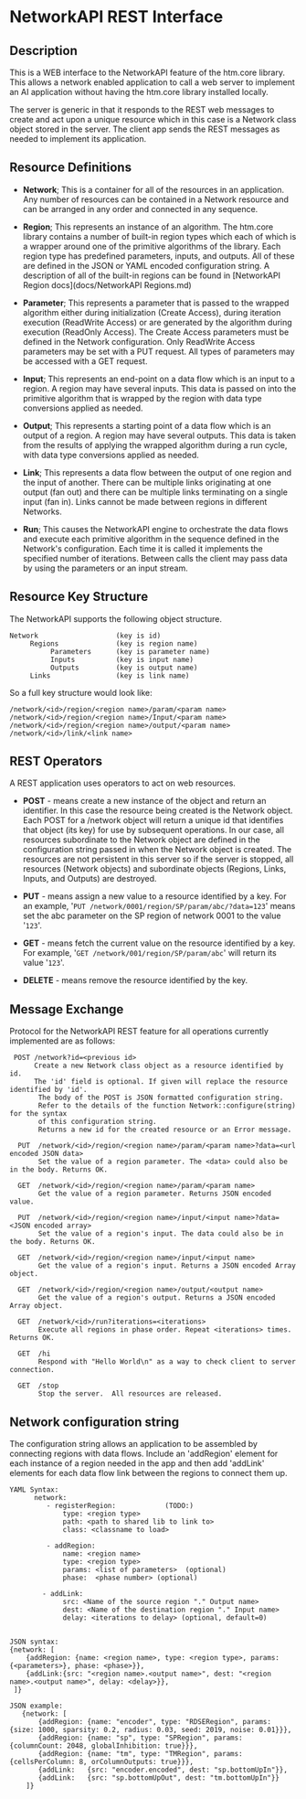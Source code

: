 # NetworkAPI REST Interface

## Description
This is a WEB interface to the NetworkAPI feature of the htm.core library. This allows a network enabled application to call a web server to implement an AI application without having the htm.core library installed locally.

The server is generic in that it responds to the REST web messages to create and act upon a unique resource which in this case is a Network class object stored in the server.  The client app sends the REST messages as needed to implement its application.

## Resource Definitions
- **Network**;  This is a container for all of the resources in an application.  Any number of resources can be contained in a Network resource and can be arranged in any order and connected in any sequence.

- **Region**;  This represents an instance of an algorithm.  The htm.core library contains a number of built-in region types which each of which is a wrapper around one of the primitive algorithms of the library.  Each region type has predefined parameters, inputs, and outputs. All of these are defined in the JSON or YAML encoded configuration string.  A description of all of the built-in regions can be found in [NetworkAPI Region docs](docs/NetworkAPI Regions.md)

- **Parameter**; This represents a parameter that is passed to the wrapped algorithm either during initialization (Create Access), during iteration execution (ReadWrite Access) or are generated by the algorithm during execution (ReadOnly Access). The Create Access parameters must be defined in the Network configuration. Only ReadWrite Access parameters may be set with a PUT request. All types of parameters may be accessed with a GET request.

- **Input**; This represents an end-point on a data flow which is an input to a region.  A region may have several inputs.  This data is passed on into the primitive algorithm that is wrapped by the region with data type conversions applied as needed.

- **Output**; This represents a starting point of a data flow which is an output of a region.  A region may have several outputs.  This data is taken from the results of applying the wrapped algorithm during a run cycle, with data type conversions applied as needed.

- **Link**; This represents a data flow between the output of one region and the input of another. There can be multiple links originating at one output (fan out) and there can be multiple links terminating on a single input (fan in).  Links cannot be made between regions in different Networks.

- **Run**; This causes the NetworkAPI engine to orchestrate the data flows and execute each primitive algorithm in the sequence defined in the Network's configuration.  Each time it is called it implements the specified number of iterations. Between calls the client may pass data by using the parameters or an input stream.



## Resource Key Structure
The NetworkAPI supports the following object structure.
```
Network                   (key is id)
     Regions              (key is region name)
          Parameters      (key is parameter name)
          Inputs          (key is input name)
          Outputs         (key is output name)
     Links                (key is link name)
```

So a full key structure would look like:
```
/network/<id>/region/<region name>/param/<param name>
/network/<id>/region/<region name>/Input/<param name>
/network/<id>/region/<region name>/output/<param name>
/network/<id>/link/<link name>
```

## REST Operators
A REST application uses operators to act on web resources.
- **POST** - means create a new instance of the object and return an identifier. In this case the resource being created is the Network object. Each POST for a /network object will return a unique id that identifies that object (its key) for use by subsequent operations.  In our case, all resources subordinate to the Network object are defined in the configuration string passed in when the Network object is created. The resources are not persistent in this server so if the server is stopped, all resources (Network objects) and subordinate objects (Regions, Links, Inputs, and Outputs) are destroyed.

- **PUT**  - means assign a new value to a resource identified by a key.  For an example, '`PUT /network/0001/region/SP/param/abc/?data=123`' means set the abc parameter on the SP region of network 0001 to the value '`123`'.

- **GET**  - means fetch the current value on the resource identified by a key.  For example, '`GET /network/001/region/SP/param/abc`' will return its value '`123`'.

- **DELETE**  - means remove the resource identified by the key.

## Message Exchange
Protocol for the NetworkAPI REST feature for all operations currently implemented are as follows:
```
 POST /network?id=<previous id>
      Create a new Network class object as a resource identified by id.
      The 'id' field is optional. If given will replace the resource identified by 'id'.
       The body of the POST is JSON formatted configuration string.
       Refer to the details of the function Network::configure(string) for the syntax
       of this configuration string.
       Returns a new id for the created resource or an Error message.

  PUT  /network/<id>/region/<region name>/param/<param name>?data=<url encoded JSON data>
       Set the value of a region parameter. The <data> could also be in the body. Returns OK.

  GET  /network/<id>/region/<region name>/param/<param name>
       Get the value of a region parameter. Returns JSON encoded value.

  PUT  /network/<id>/region/<region name>/input/<input name>?data=<JSON encoded array>
       Set the value of a region's input. The data could also be in the body. Returns OK.

  GET  /network/<id>/region/<region name>/input/<input name>
       Get the value of a region's input. Returns a JSON encoded Array object.

  GET  /network/<id>/region/<region name>/output/<output name>
       Get the value of a region's output. Returns a JSON encoded Array object.

  GET  /network/<id>/run?iterations=<iterations>
       Execute all regions in phase order. Repeat <iterations> times. Returns OK.

  GET  /hi
       Respond with "Hello World\n" as a way to check client to server connection.

  GET  /stop
       Stop the server.  All resources are released.
```


## Network configuration string
The configuration string allows an application to be assembled by connecting regions with data flows.
Include an 'addRegion' element for each instance of a region needed in the app and then add 'addLink' elements for each data flow link between the regions to connect them up.

```
YAML Syntax:
      network:
         - registerRegion:            (TODO:)
             type: <region type>
             path: <path to shared lib to link to>
             class: <classname to load>
   
         - addRegion:
             name: <region name>
             type: <region type>
             params: <list of parameters>  (optional)
             phase:  <phase number> (optional)
   
        - addLink:
             src: <Name of the source region "." Output name>
             dest: <Name of the destination region "." Input name>
             delay: <iterations to delay> (optional, default=0)
   
   
JSON syntax:
{network: [
    {addRegion: {name: <region name>, type: <region type>, params: {<parameters>}, phase: <phase>}},
    {addLink:{src: "<region name>.<output name>", dest: "<region name>.<output name>", delay: <delay>}},
 ]}
```


```  
JSON example:
   {network: [
       {addRegion: {name: "encoder", type: "RDSERegion", params: {size: 1000, sparsity: 0.2, radius: 0.03, seed: 2019, noise: 0.01}}},
       {addRegion: {name: "sp", type: "SPRegion", params: {columnCount: 2048, globalInhibition: true}}},
       {addRegion: {name: "tm", type: "TMRegion", params: {cellsPerColumn: 8, orColumnOutputs: true}}},
       {addLink:   {src: "encoder.encoded", dest: "sp.bottomUpIn"}},
       {addLink:   {src: "sp.bottomUpOut", dest: "tm.bottomUpIn"}}
    ]}
```